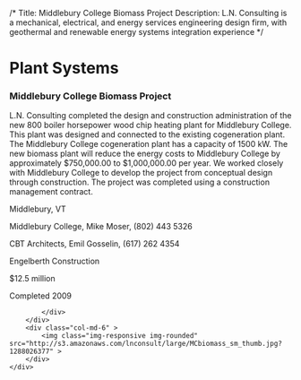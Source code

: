 /*
Title: Middlebury College Biomass Project
Description: L.N. Consulting is a mechanical, electrical, and energy services engineering design firm, with geothermal and renewable energy systems integration experience
*/

# Plant Systems

<div>
	<div class="row">
		<div class="col-md-6" >
			<div class="well" >
				<h3>Middlebury College Biomass Project</h3>
				<p>
   
   L.N. Consulting completed the design and construction administration of the new 800 boiler horsepower wood chip heating plant for Middlebury College.  This plant was designed and connected to the existing cogeneration plant.  The Middlebury College cogeneration plant has a capacity of 1500 kW.  The new biomass plant will reduce the energy costs to Middlebury College by approximately $750,000.00 to $1,000,000.00 per year.  We worked closely with Middlebury College to develop the project from conceptual design through construction.  The project was completed using a construction management contract.
</p>
				<p>Middlebury, VT</p>
				<p>Middlebury College, Mike Moser, (802) 443 5326</p>
				<p>CBT Architects, Emil Gosselin, (617) 262 4354</p>
				<p>Engelberth Construction</p>
				<p>$12.5 million</p>
				<p>Completed 2009</p>
				<p></p>
				
			</div>
		</div>
		<div class="col-md-6" >
			<img class="img-responsive img-rounded" src="http://s3.amazonaws.com/lnconsult/large/MCbiomass_sm_thumb.jpg?1288026377" >
		</div>
	</div>
</div>